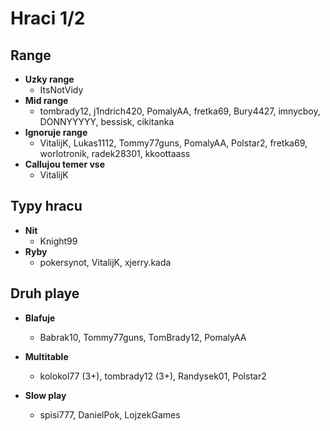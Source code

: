 # Hraci 1/2
## Range
- **Uzky range**
    - ItsNotVidy
- **Mid range**
    - tombrady12, j1ndrich420, PomalyAA, fretka69, Bury4427, imnycboy, DONNYYYYY, bessisk, cikitanka
- **Ignoruje range**
    - VitalijK, Lukas1112, Tommy77guns, PomalyAA, Polstar2, fretka69, worlotronik, radek28301, kkoottaass
- **Callujou temer vse**
    - VitalijK


## Typy hracu
- **Nit**
    - Knight99
- **Ryby**
    - pokersynot, VitalijK, xjerry.kada


## Druh playe
- **Blafuje**
    - Babrak10, Tommy77guns, TomBrady12, PomalyAA

- **Multitable**
    - kolokol77 (3+), tombrady12 (3+), Randysek01, Polstar2

- **Slow play**
    - spisi777, DanielPok, LojzekGames